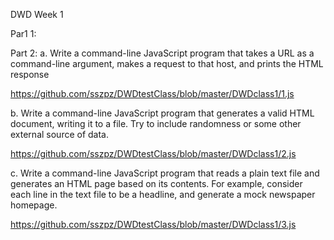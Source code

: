 DWD Week 1


Par1 1:



Part 2:
a. Write a command-line JavaScript program that takes a URL as a command-line argument, makes a request to that host, and prints the HTML response


https://github.com/sszpz/DWDtestClass/blob/master/DWDclass1/1.js


b. Write a command-line JavaScript program that generates a valid HTML document, writing it to a file. Try to include randomness or some other external source of data.


https://github.com/sszpz/DWDtestClass/blob/master/DWDclass1/2.js

c. Write a command-line JavaScript program that reads a plain text file and generates an HTML page based on its contents. For example, consider each line in the text file to be a headline, and generate a mock newspaper homepage.


https://github.com/sszpz/DWDtestClass/blob/master/DWDclass1/3.js

